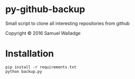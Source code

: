 
# py-github-backup

Small script to clone all interesting repositories from github

Copyright © 2016 Samuel Walladge

# Installation

```shell
pip install -r requirements.txt
python backup.py
```
